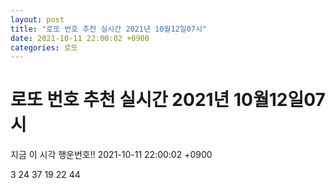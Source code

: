 ```yaml
---
layout: post
title: "로또 번호 추천 실시간 2021년 10월12일07시"
date: 2021-10-11 22:00:02 +0900
categories: 로또
---
```


# 로또 번호 추천 실시간 2021년 10월12일07시

지금 이 시각 행운번호!! 2021-10-11 22:00:02 +0900

 3  24  37  19  22  44 

